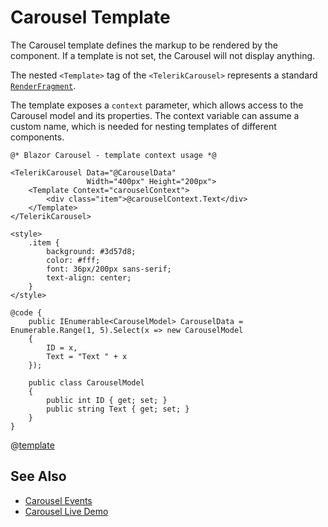 
# Carousel Template

The Carousel template defines the markup to be rendered by the component. If a template is not set, the Carousel will not display anything.

The nested `<Template>` tag of the `<TelerikCarousel>` represents a standard [`RenderFragment`](https://docs.microsoft.com/en-us/aspnet/core/blazor/components/templated-components).

The template exposes a `context` parameter, which allows access to the Carousel model and its properties. The context variable can assume a custom name, which is needed for nesting templates of different components.

````RAZOR
@* Blazor Carousel - template context usage *@

<TelerikCarousel Data="@CarouselData"
                 Width="400px" Height="200px">
    <Template Context="carouselContext">
        <div class="item">@carouselContext.Text</div>
    </Template>
</TelerikCarousel>

<style>
    .item {
        background: #3d57d8;
        color: #fff;
        font: 36px/200px sans-serif;
        text-align: center;
    }
</style>

@code {
    public IEnumerable<CarouselModel> CarouselData = Enumerable.Range(1, 5).Select(x => new CarouselModel
    {
        ID = x,
        Text = "Text " + x
    });

    public class CarouselModel
    {
        public int ID { get; set; }
        public string Text { get; set; }
    }
}
````

@[template](/_contentTemplates/carousel/general.md#carousel-item-class)

## See Also

* [Carousel Events](slug:carousel-events)
* [Carousel Live Demo](https://demos.telerik.com/blazor-ui/carousel/overview)
